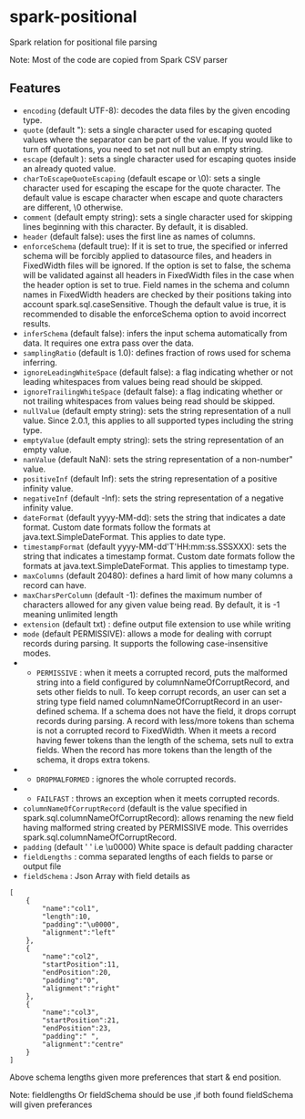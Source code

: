 # spark-positional
Spark relation for positional file parsing

Note: Most of the code are copied from Spark CSV parser 

## Features

* `encoding` (default UTF-8): decodes the data files by the given encoding type.
* `quote` (default "): sets a single character used for escaping quoted values where the separator can be part of the value. If you would like to turn off quotations, you need to set not null but an empty string. 
* `escape` (default \): sets a single character used for escaping quotes inside an already quoted value.
* `charToEscapeQuoteEscaping` (default escape or \0): sets a single character used for escaping the escape for the quote character. The default value is escape character when escape and quote characters are different, \0 otherwise.
* `comment` (default empty string): sets a single character used for skipping lines beginning with this character. By default, it is disabled.
* `header` (default false): uses the first line as names of columns.
* `enforceSchema` (default true): If it is set to true, the specified or inferred schema will be forcibly applied to datasource files, and headers in FixedWidth files will be ignored. If the option is set to false, the schema will be validated against all headers in FixedWidth files in the case when the header option is set to true. Field names in the schema and column names in FixedWidth headers are checked by their positions taking into account spark.sql.caseSensitive. Though the default value is true, it is recommended to disable the enforceSchema option to avoid incorrect results.
* `inferSchema` (default false): infers the input schema automatically from data. It requires one extra pass over the data.
* `samplingRatio` (default is 1.0): defines fraction of rows used for schema inferring.
* `ignoreLeadingWhiteSpace` (default false): a flag indicating whether or not leading whitespaces from values being read should be skipped.
* `ignoreTrailingWhiteSpace` (default false): a flag indicating whether or not trailing whitespaces from values being read should be skipped.
* `nullValue` (default empty string): sets the string representation of a null value. Since 2.0.1, this applies to all supported types including the string type.
* `emptyValue` (default empty string): sets the string representation of an empty value.
* `nanValue` (default NaN): sets the string representation of a non-number" value.
* `positiveInf` (default Inf): sets the string representation of a positive infinity value.
* `negativeInf` (default -Inf): sets the string representation of a negative infinity value.
* `dateFormat` (default yyyy-MM-dd): sets the string that indicates a date format. Custom date formats follow the formats at java.text.SimpleDateFormat. This applies to date type.
* `timestampFormat` (default yyyy-MM-dd'T'HH:mm:ss.SSSXXX): sets the string that indicates a timestamp format. Custom date formats follow the formats at java.text.SimpleDateFormat. This applies to timestamp type.
* `maxColumns` (default 20480): defines a hard limit of how many columns a record can have.
* `maxCharsPerColumn` (default -1): defines the maximum number of characters allowed for any given value being read. By default, it is -1 meaning unlimited length
* `extension` (default txt) : define output file extension to use while writing
* `mode` (default PERMISSIVE): allows a mode for dealing with corrupt records during parsing. It supports the following case-insensitive modes.
* * `PERMISSIVE` : when it meets a corrupted record, puts the malformed string into a field configured by columnNameOfCorruptRecord, and sets other fields to null. To keep corrupt records, an user can set a string type field named columnNameOfCorruptRecord in an user-defined schema. If a schema does not have the field, it drops corrupt records during parsing. A record with less/more tokens than schema is not a corrupted record to FixedWidth. When it meets a record having fewer tokens than the length of the schema, sets null to extra fields. When the record has more tokens than the length of the schema, it drops extra tokens.
* * `DROPMALFORMED` : ignores the whole corrupted records.
* * `FAILFAST` : throws an exception when it meets corrupted records.
* `columnNameOfCorruptRecord` (default is the value specified in spark.sql.columnNameOfCorruptRecord): allows renaming the new field having malformed string created by PERMISSIVE mode. This overrides spark.sql.columnNameOfCorruptRecord.
* `padding` (default ' ' i.e \u0000) White space is default padding character
* `fieldLengths` : comma separated lengths of each fields to parse or output file
* `fieldSchema` : Json Array with field details as 

```
[
	{
		"name":"col1",
		"length":10,
		"padding":"\u0000",
		"alignment":"left"
	},
    {
		"name":"col2",
		"startPosition":11,
		"endPosition":20,
		"padding":"0",
		"alignment":"right"
	},
    {
		"name":"col3",
		"startPosition":21,
		"endPosition":23,
		"padding":" ",
		"alignment":"centre"
	}
]
```
Above schema lengths given more preferences that start & end position.

Note: fieldlengths Or fieldSchema should be use ,if both found fieldSchema will given preferances

